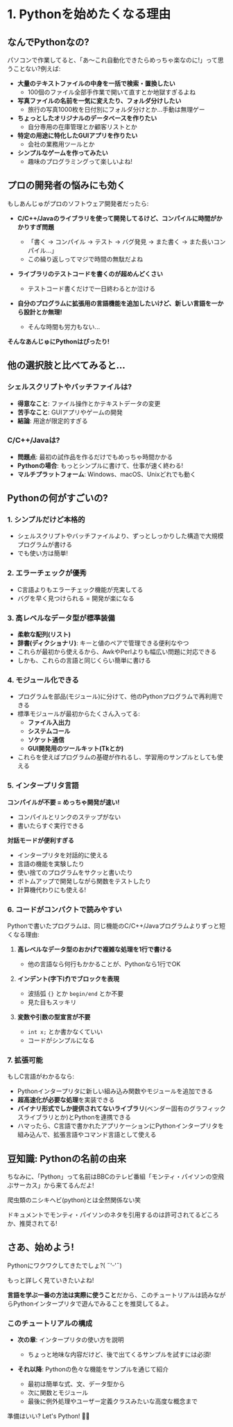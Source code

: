<!-- claude_translate/tutorial_001.md -->

# 1. Pythonを始めたくなる理由

## なんでPythonなの?

パソコンで作業してると、「あ〜これ自動化できたらめっちゃ楽なのに!」って思うことない?例えば:

- **大量のテキストファイルの中身を一括で検索・置換したい**
  - 100個のファイル全部手作業で開いて直すとか地獄すぎるよね
- **写真ファイルの名前を一気に変えたり、フォルダ分けしたい**
  - 旅行の写真1000枚を日付別にフォルダ分けとか...手動は無理ゲー
- **ちょっとしたオリジナルのデータベースを作りたい**
  - 自分専用の在庫管理とか顧客リストとか
- **特定の用途に特化したGUIアプリを作りたい**
  - 会社の業務用ツールとか
- **シンプルなゲームを作ってみたい**
  - 趣味のプログラミングって楽しいよね!

## プロの開発者の悩みにも効く

もしあんじゅがプロのソフトウェア開発者だったら:

- **C/C++/Javaのライブラリを使って開発してるけど、コンパイルに時間がかかりすぎ問題**
  - 「書く → コンパイル → テスト → バグ発見 → また書く → また長いコンパイル...」
  - この繰り返しってマジで時間の無駄だよね
  
- **ライブラリのテストコードを書くのが超めんどくさい**
  - テストコード書くだけで一日終わるとか泣ける
  
- **自分のプログラムに拡張用の言語機能を追加したいけど、新しい言語を一から設計とか無理!**
  - そんな時間も労力もない...

**そんなあんじゅにPythonはぴったり!**

## 他の選択肢と比べてみると...

### シェルスクリプトやバッチファイルは?

- **得意なこと**: ファイル操作とかテキストデータの変更
- **苦手なこと**: GUIアプリやゲームの開発
- **結論**: 用途が限定的すぎる

### C/C++/Javaは?

- **問題点**: 最初の試作品を作るだけでもめっちゃ時間かかる
- **Pythonの場合**: もっとシンプルに書けて、仕事が速く終わる!
- **マルチプラットフォーム**: Windows、macOS、Unixどれでも動く

## Pythonの何がすごいの?

### 1. シンプルだけど本格的

- シェルスクリプトやバッチファイルより、ずっとしっかりした構造で大規模プログラムが書ける
- でも使い方は簡単!

### 2. エラーチェックが優秀

- C言語よりもエラーチェック機能が充実してる
- バグを早く見つけられる = 開発が楽になる

### 3. 高レベルなデータ型が標準装備

- **柔軟な配列(リスト)**
- **辞書(ディクショナリ)**: キーと値のペアで管理できる便利なやつ
- これらが最初から使えるから、AwkやPerlよりも幅広い問題に対応できる
- しかも、これらの言語と同じくらい簡単に書ける

### 4. モジュール化できる

- プログラムを部品(モジュール)に分けて、他のPythonプログラムで再利用できる
- 標準モジュールが最初からたくさん入ってる:
  - **ファイル入出力**
  - **システムコール**
  - **ソケット通信**
  - **GUI開発用のツールキット(Tkとか)**
- これらを使えばプログラムの基礎が作れるし、学習用のサンプルとしても使える

### 5. インタープリタ言語

**コンパイルが不要 = めっちゃ開発が速い!**

- コンパイルとリンクのステップがない
- 書いたらすぐ実行できる

**対話モードが便利すぎる**

- インタープリタを対話的に使える
- 言語の機能を実験したり
- 使い捨てのプログラムをサクッと書いたり
- ボトムアップで開発しながら関数をテストしたり
- 計算機代わりにも使える!

### 6. コードがコンパクトで読みやすい

Pythonで書いたプログラムは、同じ機能のC/C++/Javaプログラムよりずっと短くなる理由:

1. **高レベルなデータ型のおかげで複雑な処理を1行で書ける**
   - 他の言語なら何行もかかることが、Pythonなら1行でOK
   
2. **インデント(字下げ)でブロックを表現**
   - 波括弧 `{}` とか `begin/end` とか不要
   - 見た目もスッキリ
   
3. **変数や引数の型宣言が不要**
   - `int x;` とか書かなくていい
   - コードがシンプルになる

### 7. 拡張可能

もしC言語がわかるなら:

- Pythonインタープリタに新しい組み込み関数やモジュールを追加できる
- **超高速化が必要な処理**を実装できる
- **バイナリ形式でしか提供されてないライブラリ**(ベンダー固有のグラフィックスライブラリとか)とPythonを連携できる
- ハマったら、C言語で書かれたアプリケーションにPythonインタープリタを組み込んで、拡張言語やコマンド言語として使える

## 豆知識: Pythonの名前の由来

ちなみに、「Python」って名前はBBCのテレビ番組「モンティ・パイソンの空飛ぶサーカス」から来てるんだよ!

爬虫類のニシキヘビ(python)とは全然関係ない笑

ドキュメントでモンティ・パイソンのネタを引用するのは許可されてるどころか、推奨されてる!

## さあ、始めよう!

Pythonにワクワクしてきたでしょ?( ˶'ᵕ'˶)

もっと詳しく見ていきたいよね!

**言語を学ぶ一番の方法は実際に使うこと**だから、このチュートリアルは読みながらPythonインタープリタで遊んでみることを推奨してるよ。

### このチュートリアルの構成

- **次の章**: インタープリタの使い方を説明
  - ちょっと地味な内容だけど、後で出てくるサンプルを試すには必須!
  
- **それ以降**: Pythonの色々な機能をサンプルを通じて紹介
  - 最初は簡単な式、文、データ型から
  - 次に関数とモジュール
  - 最後に例外処理やユーザー定義クラスみたいな高度な概念まで

準備はいい? Let's Python! 🐍✨